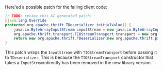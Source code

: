 Here'ed a possible patch for the failing client code:

```java
// TODO: review this AI generated patch!
@java.lang.Override
protected org.apache.thrift.TDeserializer initialValue() {
    java.io.ByteArrayInputStream inputStream = new java.io.ByteArrayInputStream(new byte[0]);
    org.apache.thrift.transport.TIOStreamTransport transport = new org.apache.org.apache.thrift.transport.TIOStreamTransport(inputStream);
    return new org.apache.thrift.TDeserializer(new org.apache.thrift.protocol.TBinaryProtocol.Factory(), transport);
}
```

This patch wraps the `InputStream` with `TIOStreamTransport` before passing it to `TDeserializer`. This is because the `TIOStreamTransport` constructor that takes a `InputStream` directly has been removed in the new library version.